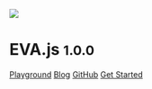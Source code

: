 <!-- _coverpage.md -->

![](https://gw.alicdn.com/imgextra/i1/O1CN0187YDa320KBmLriWrG_!!6000000006830-2-tps-128-128.png)

# EVA.js <small>1.0.0</small>

[Playground](https://eva.alibaba-inc.com/playground)
[Blog](https://yuque.antfin-inc.com/eva/blog)
[GitHub](https://github.com/eva/eva.js)
[Get Started](/tutorials/index)
